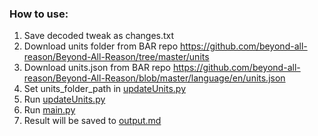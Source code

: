 ### How to use:

1. Save decoded tweak as changes.txt
2. Download units folder from BAR repo https://github.com/beyond-all-reason/Beyond-All-Reason/tree/master/units
2. Download units.json from BAR repo https://github.com/beyond-all-reason/Beyond-All-Reason/blob/master/language/en/units.json
3. Set units_folder_path in [updateUnits.py](updateUnits.py)
4. Run [updateUnits.py](updateUnits.py)
5. Run [main.py](main.py)
6. Result will be saved to [output.md](output.md)
